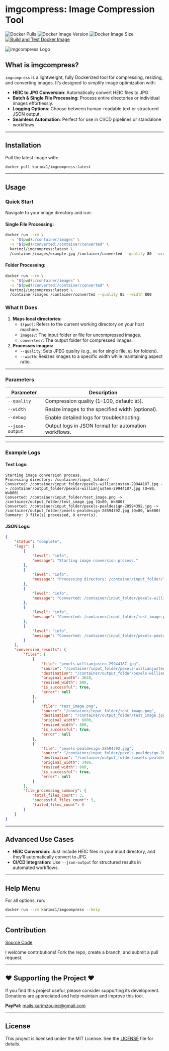 # imgcompress: Image Compression Tool

![Docker Pulls](https://img.shields.io/docker/pulls/karimz1/imgcompress)
![Docker Image Version](https://img.shields.io/docker/v/karimz1/imgcompress?sort=semver)
![Docker Image Size](https://img.shields.io/docker/image-size/karimz1/imgcompress/latest)
[![Build and Test Docker Image](https://github.com/karimz1/imgcompress/actions/workflows/deploy.yml/badge.svg?branch=main)](https://github.com/karimz1/imgcompress/actions/workflows/deploy.yml)

![imgcompress Logo](./images/imgcompress_logo.jpg)

## **What is imgcompress?**

`imgcompress` is a lightweight, fully Dockerized tool for compressing, resizing, and converting images. It’s designed to simplify image optimization with:

- **HEIC to JPG Conversion**: Automatically convert HEIC files to JPG.
- **Batch & Single File Processing**: Process entire directories or individual images effortlessly.
- **Logging Options**: Choose between human-readable text or structured JSON output.
- **Seamless Automation**: Perfect for use in CI/CD pipelines or standalone workflows.

------

## **Installation**

Pull the latest image with:

```bash
docker pull karimz1/imgcompress:latest
```

------

## **Usage**

### **Quick Start**

Navigate to your image directory and run:

#### Single File Processing:

```bash
docker run --rm \
  -v "$(pwd):/container/images" \
  -v "$(pwd)/converted:/container/converted" \
  karimz1/imgcompress:latest \
  /container/images/example.jpg /container/converted --quality 80 --width 1920
```

#### Folder Processing:

```bash
docker run --rm \
  -v "$(pwd):/container/images" \
  -v "$(pwd)/converted:/container/converted" \
  karimz1/imgcompress:latest \
  /container/images /container/converted --quality 85 --width 800
```

### **What It Does**

1. **Maps local directories:**
   - `$(pwd)`: Refers to the current working directory on your host machine.
   - `images/`: The input folder or file for uncompressed images.
   - `converted/`: The output folder for compressed images.
2. **Processes images:**
   - `--quality`: Sets JPEG quality (e.g., `80` for single file, `85` for folders).
   - `--width`: Resizes images to a specific width while maintaining aspect ratio.

------

### **Parameters**

| Parameter       | Description                                          |
| --------------- | ---------------------------------------------------- |
| `--quality`     | Compression quality (1–100, default: `85`).          |
| `--width`       | Resize images to the specified width (optional).     |
| `--debug`       | Enable detailed logs for troubleshooting.            |
| `--json-output` | Output logs in JSON format for automation workflows. |

------

### **Example Logs**

#### **Text Logs**:

```plaintext
Starting image conversion process.
Processing directory: /container/input_folder/
Converted: /container/input_folder/pexels-willianjusten-29944187.jpg -> /container/output_folder/pexels-willianjusten-29944187.jpg (Q=80, W=800)
Converted: /container/input_folder/test_image.png -> /container/output_folder/test_image.jpg (Q=80, W=800)
Converted: /container/input_folder/pexels-pealdesign-28594392.jpg -> /container/output_folder/pexels-pealdesign-28594392.jpg (Q=80, W=800)
Summary: 3 file(s) processed, 0 error(s).
```

#### **JSON Logs**:

```json
{
    "status": "complete",
    "logs": [
        {
            "level": "info",
            "message": "Starting image conversion process."
        },
        {
            "level": "info",
            "message": "Processing directory: /container/input_folder/"
        },
        {
            "level": "info",
            "message": "Converted: /container/input_folder/pexels-willianjusten-29944187.jpg -> /container/output_folder/pexels-willianjusten-29944187.jpg (Q=80, W=800)"
        },
        {
            "level": "info",
            "message": "Converted: /container/input_folder/test_image.png -> /container/output_folder/test_image.jpg (Q=80, W=800)"
        },
        {
            "level": "info",
            "message": "Converted: /container/input_folder/pexels-pealdesign-28594392.jpg -> /container/output_folder/pexels-pealdesign-28594392.jpg (Q=80, W=800)"
        }
    ],
    "conversion_results": {
        "files": [
            {
                "file": "pexels-willianjusten-29944187.jpg",
                "source": "/container/input_folder/pexels-willianjusten-29944187.jpg",
                "destination": "/container/output_folder/pexels-willianjusten-29944187.jpg",
                "original_width": 3648,
                "resized_width": 800,
                "is_successful": true,
                "error": null
            },
            {
                "file": "test_image.png",
                "source": "/container/input_folder/test_image.png",
                "destination": "/container/output_folder/test_image.jpg",
                "original_width": 6000,
                "resized_width": 800,
                "is_successful": true,
                "error": null
            },
            {
                "file": "pexels-pealdesign-28594392.jpg",
                "source": "/container/input_folder/pexels-pealdesign-28594392.jpg",
                "destination": "/container/output_folder/pexels-pealdesign-28594392.jpg",
                "original_width": 3486,
                "resized_width": 800,
                "is_successful": true,
                "error": null
            }
        ],
        "file_processing_summary": {
            "total_files_count": 3,
            "successful_files_count": 3,
            "failed_files_count": 0
        }
    }
}
```

------

## **Advanced Use Cases**

- **HEIC Conversion**: Just include HEIC files in your input directory, and they’ll automatically convert to JPG.
- **CI/CD Integration**: Use `--json-output` for structured results in automated workflows.

------

## **Help Menu**

For all options, run:

```bash
docker run --rm karimz1/imgcompress --help
```

------

## **Contribution**

[Source Code](https://github.com/karimz1/imgcompress)

I welcome contributions! Fork the repo, create a branch, and submit a pull request.

------


## ❤️ Supporting the Project ❤️

If you find this project useful, please consider supporting its development. Donations are appreciated and help maintain and improve this tool. 

**PayPal:** [mails.karimzouine@gmail.com](mailto:mails.karimzouine@gmail.com)

------

## License

This project is licensed under the MIT License. See the [LICENSE](./LICENSE) file for details.
